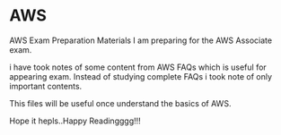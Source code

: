 # AWS
AWS Exam Preparation Materials
I am preparing for the AWS Associate exam.

i have took notes of some content from AWS FAQs which is useful for appearing exam.
Instead of studying complete FAQs i took note of only important contents.

This files will be useful once understand the basics of AWS.

Hope it hepls..Happy Readingggg!!!

